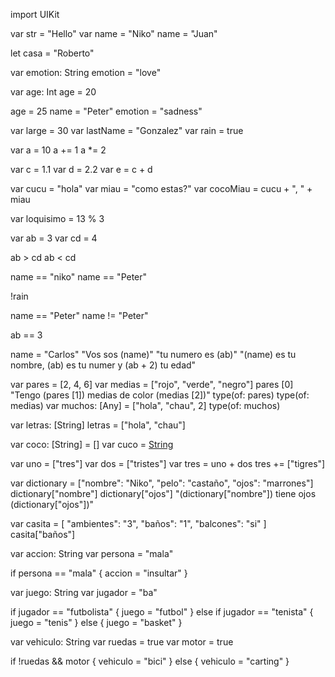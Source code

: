 import UIKit

var str = "Hello"
var name = "Niko"
name = "Juan"

let casa = "Roberto"

var emotion: String
emotion = "love"

var age: Int
age = 20

age = 25
name = "Peter"
emotion = "sadness"


var large = 30
var lastName = "Gonzalez"
var rain = true

var a = 10
a += 1
a *= 2

var c = 1.1
var d = 2.2
var e = c + d

var cucu = "hola"
var miau = "como estas?"
var cocoMiau = cucu + ", " + miau

var loquisimo = 13 % 3

var ab = 3
var cd = 4

ab > cd
ab < cd

name == "niko"
name == "Peter"

!rain

name == "Peter"
name != "Peter"

ab == 3

name = "Carlos"
"Vos sos \(name)"
"tu numero es \(ab)"
"\(name) es tu nombre, \(ab) es tu numer y \(ab + 2) tu edad"

var pares = [2, 4, 6]
var medias = ["rojo", "verde", "negro"]
pares [0]
"Tengo \(pares [1]) medias de color \(medias [2])"
type(of: pares)
type(of: medias)
var muchos: [Any] = ["hola", "chau", 2]
type(of: muchos)

var letras: [String]
letras = ["hola", "chau"]

var coco: [String] = []
var cuco = [String]()

var uno = ["tres"]
var dos = ["tristes"]
var tres = uno + dos
tres += ["tigres"]

var dictionary = ["nombre": "Niko", "pelo": "castaño", "ojos": "marrones"]
dictionary["nombre"]
dictionary["ojos"]
"\(dictionary["nombre"]) tiene ojos \(dictionary["ojos"])"

var casita = [
                "ambientes": "3",
                "baños": "1",
                "balcones": "si"
            ]
casita["baños"]

var accion: String
var persona = "mala"

if persona == "mala" {
    accion = "insultar"
}

var juego: String
var jugador = "ba"

if jugador == "futbolista" {
    juego = "futbol"
} else if jugador == "tenista" {
    juego = "tenis"
} else {
    juego = "basket"
}

var vehiculo: String
var ruedas = true
var motor = true

if !ruedas && motor {
    vehiculo = "bici"
} else {
    vehiculo = "carting"
}
